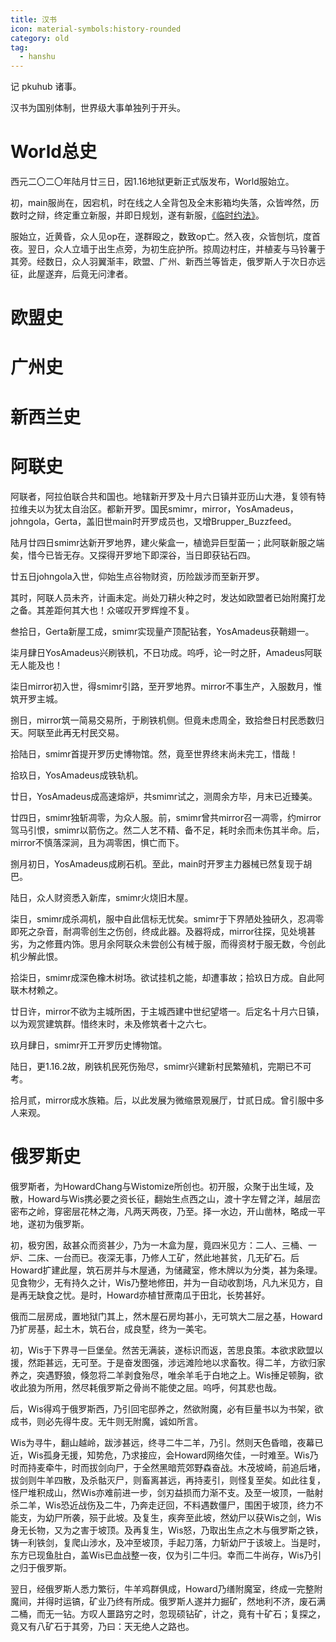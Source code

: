 ```yaml
---
title: 汉书
icon: material-symbols:history-rounded
category: old
tag:
  - hanshu
---
```


记 pkuhub 诸事。



汉书为国别体制，世界级大事单独列于开头。

# **World总史**

西元二〇二〇年陆月廿三日，因1.16地狱更新正式版发布，World服始立。

初，main服尚在，因宕机，时在线之人全背包及全末影箱均失落，众皆哗然，历数时之辩，终定重立新服，并即日规划，遂有新服，[《临时约法》](https://shimo.im/docs/ykVTHXgyyrqkQYWR)。

服始立，近黄昏，众人见op在，遂群殴之，数致op亡。然入夜，众皆刨坑，度首夜。翌日，众人立墙于出生点旁，为初生庇护所。掠周边村庄，并植麦与马铃薯于其旁。经数日，众人羽翼渐丰，欧盟、广州、新西兰等皆走，俄罗斯人于次日亦远征，此屋遂弃，后竟无问津者。

# **欧盟史**


# **广州史**


# **新西兰史**


# **阿联史**

阿联者，阿拉伯联合共和国也。地辖新开罗及十月六日镇并亚历山大港，复领有特拉维夫以为犹太自治区。都新开罗。国民smimr，mirror，YosAmadeus，johngola，Gerta，盖旧世main时开罗成员也，又增Brupper_Buzzfeed。

陆月廿四日smimr达新开罗地界，建火柴盒一，植诡异巨型菌一；此阿联新服之端矣，惜今已皆无存。又探得开罗地下即深谷，当日即获钻石四。

廿五日johngola入世，仰始生点谷物财资，历险跋涉而至新开罗。

其时，阿联人员未齐，计画未定。尚处刀耕火种之时，发达如欧盟者已始附魔打龙之备。其差距何其大也！众嗟叹开罗辉煌不复。

叁拾日，Gerta新屋工成，smimr实现量产顶配钻套，YosAmadeus获鞘翅一。

柒月肆日YosAmadeus兴刷铁机，不日功成。呜呼，论一时之肝，Amadeus阿联无人能及也！

柒日mirror初入世，得smimr引路，至开罗地界。mirror不事生产，入服数月，惟筑开罗主城。

捌日，mirror筑一简易交易所，于刷铁机侧。但竟未虑周全，致拾叁日村民悉数归天。阿联至此再无村民交易。

拾陆日，smimr首提开罗历史博物馆。然，竟至世界终末尚未完工，惜哉！

拾玖日，YosAmadeus成铁轨机。

廿日，YosAmadeus成高速熔炉，共smimr试之，测周余方毕，月末已近臻美。

廿四日，smimr独斩凋零，为众人服。前，smimr曾共mirror召一凋零，约mirror驾马引恨，smimr以箭伤之。然二人艺不精、备不足，耗时余而未伤其半命。后，mirror不慎落深涧，且为凋零困，惧亡而下。

捌月初日，YosAmadeus成刷石机。至此，main时开罗主力器械已然复现于胡巴。

陆日，众人财资悉入新库，smimr火烧旧木屋。

柒日，smimr成杀凋机，服中自此信标无忧矣。smimr于下界陋处独研久，忍凋零即死之杂音，耐凋零创生之伤创，终成此器。及器将成，mirror往探，见处境甚劣，为之修葺内饰。思月余阿联众未尝创公有械于服，而得资材于服无数，今创此机少解此恨。

拾柒日，smimr成深色橡木树场。欲试挂机之能，却遭事故；拾玖日方成。自此阿联木材赖之。

廿日许，mirror不欲为主城所困，于主城西建中世纪望塔一。后定名十月六日镇，以为观赏建筑群。惜终末时，未及修筑者十之六七。

玖月肆日，smimr开工开罗历史博物馆。

陆日，更1.16.2故，刷铁机民死伤殆尽，smimr兴建新村民繁殖机，完期已不可考。

拾月贰，mirror成水族箱。后，以此发展为微缩景观展厅，廿贰日成。曾引服中多人来观。

# **俄罗斯史**

俄罗斯者，为HowardChang与Wistomize所创也。初开服，众聚于出生域，及散，Howard与Wis携必要之资长征，翻始生点西之山，渡十字左臂之洋，越层峦密布之岭，穿密层花林之海，凡两天两夜，乃至。择一水边，开山凿林，略成一平地，遂初为俄罗斯。

初，极穷困，敌甚众而资甚少，乃为一木盒为屋，竟四米见方：二人、三桶、一炉、二床、一台而已。夜深无事，乃修人工矿，然此地甚贫，几无矿石。后Howard扩建此屋，筑石房并与木屋通，为储藏室，修木牌以为分类，甚为条理。见食物少，无有持久之计，Wis乃整地修田，并为一自动收割场，凡九米见方，自是再无缺食之忧。是时，Howard亦植甘蔗南瓜于田北，长势甚好。

俄而二层房成，置地狱门其上，然木屋石房均甚小，无可筑大二层之基，Howard乃扩房基，起土木，筑石台，成良墅，终为一美宅。

初，Wis于下界寻一巨堡垒。然苦无满装，遂标识而返，苦思良策。本欲求欧盟以援，然距甚远，无可至。于是奋发图强，涉远滩险地以求畜牧。得二羊，方欲归家养之，突遇野狼，倏忽将二羊剥食殆尽，唯余羊毛于白地之上。Wis捶足顿胸，欲收此狼为所用，然尽耗俄罗斯之骨尚不能使之屈。呜呼，何其悲也哉。

后，Wis得鸡于俄罗斯西，乃引回宅邸养之，然欲附魔，必有巨量书以为书架，欲成书，则必先得牛皮。无牛则无附魔，诚如所言。

Wis为寻牛，翻山越岭，跋涉甚远，终寻二牛二羊，乃引。然则天色昏暗，夜幕已近，Wis孤身无援，知势危，乃求接应，会Howard网络欠佳，一时难至。Wis乃时而持麦牵牛，时而拔剑向尸，于全然黑暗荒郊野森奋战。木茂坡崎，前追后堵，拔剑则牛羊四散，及杀骷灭尸，则畜离甚远，再持麦引，则怪复至矣。如此往复，怪尸堆积成山，然Wis亦难前进一步，剑刃益损而力渐不支。及至一坡顶，一骷射杀二羊，Wis恐近战伤及二牛，乃奔走迂回，不料遇数僵尸，围困于坡顶，终力不能支，为幼尸所袭，殒于此坡。及复生，疾奔至此坡，然幼尸以获Wis之剑，Wis身无长物，又为之害于坡顶。及再复生，Wis怒，乃取出生点之木与俄罗斯之铁，铸一利铁剑，复爬山涉水，及冲至坡顶，手起刀落，力斩幼尸于该坡上。当是时，东方已现鱼肚白，盖Wis已血战整一夜，仅为引二牛归。幸而二牛尚存，Wis乃引之归于俄罗斯。

翌日，经俄罗斯人悉力繁衍，牛羊鸡群俱成，Howard乃缮附魔室，终成一完整附魔间，并得时运镐，矿业乃终有所成。俄罗斯人遂并力掘矿，然地利不济，废石满二桶，而无一钻。方叹人噩路穷之时，忽现硕钻矿，计之，竟有十矿石；复探之，竟又有八矿石于其旁，乃曰：天无绝人之路也。

